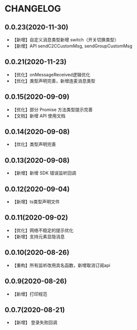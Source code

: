 # CHANGELOG

## 0.0.23(2020-11-30)

- 【新增】自定义消息类型新增 switch（开关切换类型）
- 【新增】API sendC2CCustomMsg, sendGroupCustomMsg

## 0.0.21(2020-11-23)

- 【优化】onMessageReceived逻辑优化
- 【优化】类型声明完善，新增连麦消息类型

## 0.0.15(2020-09-09)

- 【优化】部分 Promise 方法类型提示完善
- 【文档】新增 API 使用文档

## 0.0.14(2020-09-08)

- 【优化】类型声明完善

## 0.0.13(2020-09-08)

- 【新增】新增 SDK 错误监听回调

## 0.0.12(2020-09-04)

- 【新增】ts类型声明文件

## 0.0.11(2020-09-02)

- 【优化】网络不稳定的提示优化
- 【新增】支持元素显隐消息

## 0.0.10(2020-08-26)

- 【重构】所有监听改用具名函数，新增取消订阅api

## 0.0.9(2020-08-26)

- 【新增】打印规范

## 0.0.7(2020-08-21)

- 【新增】 登录失败回调
